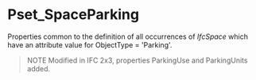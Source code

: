# Pset_SpaceParking

Properties common to the definition of all occurrences of _IfcSpace_ which have an attribute value for ObjectType = 'Parking'.
<!-- end of short definition -->
 

> NOTE Modified in IFC 2x3, properties ParkingUse and ParkingUnits added.
